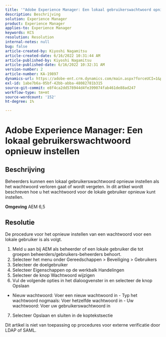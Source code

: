 ```yaml
---
title: '"Adobe Experience Manager: Een lokaal gebruikerswachtwoord opnieuw instellen'''
description: Beschrijving
solution: Experience Manager
product: Experience Manager
applies-to: Experience Manager
keywords: KCS
resolution: Resolution
internal-notes: null
bug: false
article-created-by: Kiyoshi Nagamitsu
article-created-date: 6/16/2022 10:31:44 AM
article-published-by: Kiyoshi Nagamitsu
article-published-date: 6/16/2022 10:32:31 AM
version-number: 2
article-number: KA-19897
dynamics-url: https://adobe-ent.crm.dynamics.com/main.aspx?forceUCI=1&pagetype=entityrecord&etn=knowledgearticle&id=d07c5e7f-5fed-ec11-bb3d-000d3a5c4890
exl-id: 1abe7b6a-05bf-42bb-abba-48082781b315
source-git-commit: e8f4ca2dd578944d4fe399074fab461de88ad247
workflow-type: tm+mt
source-wordcount: '152'
ht-degree: 1%

---
```


# Adobe Experience Manager: Een lokaal gebruikerswachtwoord opnieuw instellen

## Beschrijving


Beheerders kunnen een lokaal gebruikerswachtwoord opnieuw instellen als het wachtwoord verloren gaat of wordt vergeten.
In dit artikel wordt beschreven hoe u het wachtwoord voor de lokale gebruiker opnieuw kunt instellen.

<b>Omgeving</b>
AEM 6,5


## Resolutie


De procedure voor het opnieuw instellen van een wachtwoord voor een lokale gebruiker is als volgt.

1. Meld u aan bij AEM als beheerder of een lokale gebruiker die tot groepen beheerders/gebruikers-beheerders behoort.
2. Selecteer het menu onder Gereedschappen > Beveiliging > Gebruikers
3. Selecteer de doelgebruiker
4. Selecteer Eigenschappen op de werkbalk Handelingen
5. Selecteer de knop Wachtwoord wijzigen
6. Vul de volgende opties in het dialoogvenster in en selecteer de knop Opslaan

- Nieuw wachtwoord: Voer een nieuw wachtwoord in - Typ het wachtwoord nogmaals: Voer hetzelfde wachtwoord in - Uw wachtwoord: Voer uw gebruikerswachtwoord in

7. Selecteer Opslaan en sluiten in de koptekstsectie

Dit artikel is niet van toepassing op procedures voor externe verificatie door LDAP of SAML.
